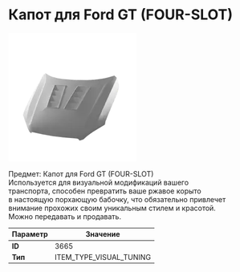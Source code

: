 # Капот для Ford GT (FOUR-SLOT)

![Item Image](../img/3665.webp?raw=true)

Предмет: Капот для Ford GT (FOUR-SLOT)<br>Используется для визуальной модификаций вашего<br>транспорта, способен превратить ваше ржавое корыто<br>в настоящую порхающую бабочку, что обязательно привлечет<br>внимание прохожих своим уникальным стилем и красотой.<br>Можно передавать и продавать.


| Параметр | Значение |
|----------|----------|
| **ID** | 3665 |
| **Тип** | ITEM_TYPE_VISUAL_TUNING |


